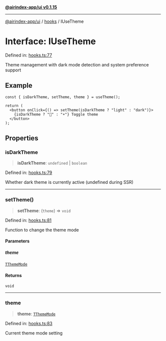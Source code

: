 [**@airindex-app/ui v0.1.15**](../../README.md)

***

[@airindex-app/ui](../../README.md) / [hooks](../README.md) / IUseTheme

# Interface: IUseTheme

Defined in: [hooks.ts:77](https://github.com/airindex-app/ui/blob/c7ea135614befbd5605b13569e79882284e03edb/src/types/hooks.ts#L77)

Theme management with dark mode detection and system preference support

## Example

```tsx
const { isDarkTheme, setTheme, theme } = useTheme();

return (
  <button onClick={() => setTheme(isDarkTheme ? "light" : "dark")}>
    {isDarkTheme ? "🌙" : "☀️"} Toggle theme
  </button>
);
```

## Properties

### isDarkTheme

> **isDarkTheme**: `undefined` \| `boolean`

Defined in: [hooks.ts:79](https://github.com/airindex-app/ui/blob/c7ea135614befbd5605b13569e79882284e03edb/src/types/hooks.ts#L79)

Whether dark theme is currently active (undefined during SSR)

***

### setTheme()

> **setTheme**: (`theme`) => `void`

Defined in: [hooks.ts:81](https://github.com/airindex-app/ui/blob/c7ea135614befbd5605b13569e79882284e03edb/src/types/hooks.ts#L81)

Function to change the theme mode

#### Parameters

##### theme

[`TThemeMode`](../type-aliases/TThemeMode.md)

#### Returns

`void`

***

### theme

> **theme**: [`TThemeMode`](../type-aliases/TThemeMode.md)

Defined in: [hooks.ts:83](https://github.com/airindex-app/ui/blob/c7ea135614befbd5605b13569e79882284e03edb/src/types/hooks.ts#L83)

Current theme mode setting
